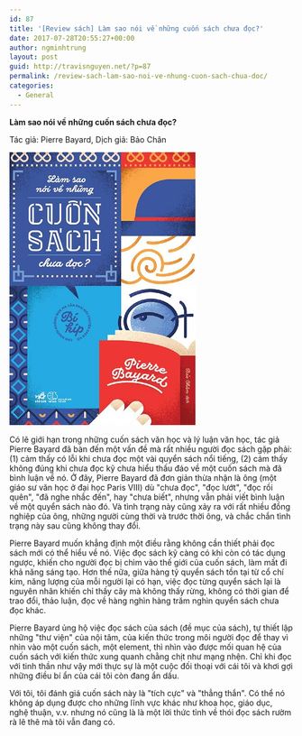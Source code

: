```yaml
---
id: 87
title: '[Review sách] Làm sao nói về những cuốn sách chưa đọc?'
date: 2017-07-28T20:55:27+00:00
author: ngminhtrung
layout: post
guid: http://travisnguyen.net/?p=87
permalink: /review-sach-lam-sao-noi-ve-nhung-cuon-sach-chua-doc/
categories:
  - General
---
```

**Làm sao nói về những cuốn sách chưa đọc?**
  
Tác giả: Pierre Bayard, Dịch giả: Bảo Chân

![Làm sao nói về những cuốn sách chưa đọc?](body_Sach_chua_doc_2.jpg)

Có lẽ giới hạn trong những cuốn sách văn học và lý luận văn học, tác giả Pierre Bayard đã bàn đến một vấn đề mà rất nhiều người đọc sách gặp phải: (1) cảm thấy có lỗi khi chưa đọc một vài quyển sách nổi tiếng, (2) cảm thấy không đúng khi chưa đọc kỹ chưa hiểu thấu đáo về một cuốn sách mà đã bình luận về nó. Ở đây, Pierre Bayard đã đơn giản thừa nhận là ông (một giáo sư văn học ở đại học Paris VIII) dù "chưa đọc", "đọc lướt", "đọc rồi quên", "đã nghe nhắc đến", hay "chưa biết", nhưng vẫn phải viết bình luận về một quyển sách nào đó. Và tình trạng này cũng xảy ra với rất nhiều đồng nghiệp của ông, những người cùng thời và trước thời ông, và chắc chắn tình trạng này sau cũng không thay đổi.

Pierre Bayard muốn khẳng định một điều rằng không cần thiết phải đọc sách mới có thể hiểu về nó. Việc đọc sách kỹ càng có khi còn có tác dụng ngược, khiến cho người đọc bị chìm vào thế giới của cuốn sách, làm mất đi khả năng sáng tạo. Hơn thế nữa, giữa hàng tỷ quyển sách tồn tại từ cổ chí kim, năng lượng của mỗi người lại có hạn, việc đọc từng quyển sách lại là nguyên nhân khiến chỉ thấy cây mà không thấy rừng, không có thời gian để trao đổi, thảo luận, đọc về hàng nghìn hàng trăm nghìn quyển sách chưa đọc khác.

Pierre Bayard ủng hộ việc đọc sách của sách (đề mục của sách), tự thiết lập những "thư viện" của nội tâm, của kiến thức trong môi người đọc để thay vì nhìn vào một cuốn sách, một element, thì nhìn vào được mối quan hệ của cuốn sách với kiến thức xung quanh chằng chịt như mạng nhện. Chỉ khi đọc với tinh thần như vậy mới thực sự là một cuộc đối thoại với cái tôi và khơi gợi những điều bí ẩn của cái tôi còn đang ẩn dấu.

Với tôi, tôi đánh giá cuốn sách này là "tích cực" và "thẳng thắn". Có thể nó không áp dụng được cho những lĩnh vực khác như khoa học, giáo dục, nghệ thuận, v.v. nhưng nó cũng là là một lời thức tỉnh về thói đọc sách rườm rà lê thê mà tôi vẫn đang có.